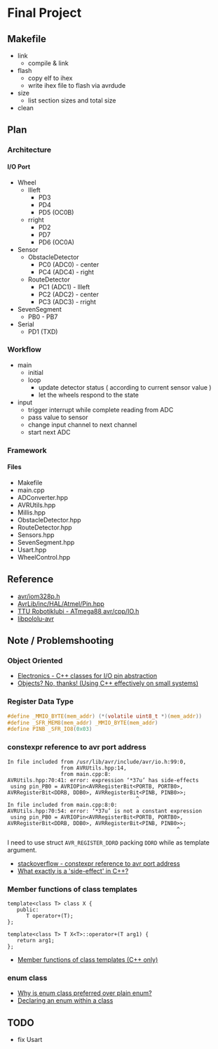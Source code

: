 # Final Project

## Makefile
* link
    * compile & link
* flash
    * copy elf to ihex
    * write ihex file to flash via avrdude
* size
    * list section sizes and total size
* clean

## Plan
### Architecture
#### I/O Port
* Wheel
    * llleft
        * PD3
        * PD4
        * PD5 (OC0B)
    * rright
        * PD2
        * PD7
        * PD6 (OC0A)
* Sensor
    * ObstacleDetector
        * PC0 (ADC0) - center
        * PC4 (ADC4) - right
    * RouteDetector
        * PC1 (ADC1) - llleft
        * PC2 (ADC2) - center
        * PC3 (ADC3) - rright
* SevenSegment
    * PB0 - PB7
* Serial
    * PD1 (TXD)

### Workflow
* main
    * initial
    * loop
        * update detector status ( according to current sensor value )
        * let the wheels respond to the state
* input
    * trigger interrupt while complete reading from ADC
    * pass value to sensor
    * change input channel to next channel
    * start next ADC

### Framework
#### Files
* Makefile
* main.cpp
* ADConverter.hpp
* AVRUtils.hpp
* Millis.hpp
* ObstacleDetector.hpp
* RouteDetector.hpp
* Sensors.hpp
* SevenSegment.hpp
* Usart.hpp
* WheelControl.hpp

## Reference
* [avr/iom328p.h](https://github.com/vancegroup-mirrors/avr-libc/blob/master/avr-libc/include/avr/iom328p.h)
* [AvrLib/inc/HAL/Atmel/Pin.hpp](https://github.com/jypma/AvrLib/blob/master/inc/HAL/Atmel/Pin.hpp)
* [TTU Robotiklubi - ATmega88 avr/cpp/IO.h](http://avr-cpp-lib.sourceforge.net/ATmega88/_i_o_8h-source.html)
* [libpololu-avr](https://github.com/pololu/libpololu-avr)

## Note / Problemshooting
### Object Oriented
* [Electronics - C++ classes for I/O pin abstraction](https://electronics.stackexchange.com/questions/19057/c-classes-for-i-o-pin-abstraction)
* [Objects? No, thanks! (Using C++ effectively on small systems)](https://www.embedded.com/objects-no-thanks-using-c-effectively-on-small-systems/)

### Register Data Type
```c
#define _MMIO_BYTE(mem_addr) (*(volatile uint8_t *)(mem_addr))
#define _SFR_MEM8(mem_addr) _MMIO_BYTE(mem_addr)
#define PINB _SFR_IO8(0x03)
```

### constexpr reference to avr port address
```
In file included from /usr/lib/avr/include/avr/io.h:99:0,
                 from AVRUtils.hpp:14,
                 from main.cpp:8:
AVRUtils.hpp:70:41: error: expression ‘*37u’ has side-effects
 using pin_PB0 = AVRIOPin<AVRRegisterBit<PORTB, PORTB0>, AVRRegisterBit<DDRB, DDB0>, AVRRegisterBit<PINB, PINB0>>;
                                         ^
In file included from main.cpp:8:0:
AVRUtils.hpp:70:54: error: ‘*37u’ is not a constant expression
 using pin_PB0 = AVRIOPin<AVRRegisterBit<PORTB, PORTB0>, AVRRegisterBit<DDRB, DDB0>, AVRRegisterBit<PINB, PINB0>>;
                                                      ^
```
I need to use struct `AVR_REGISTER_DDRD` packing `DDRD` while as template argument.
* [stackoverflow - constexpr reference to avr port address](https://stackoverflow.com/questions/41077173/constexpr-reference-to-avr-port-address)
* [What exactly is a 'side-effect' in C++?](https://stackoverflow.com/questions/9563600/what-exactly-is-a-side-effect-in-c)

### Member functions of class templates
```
template<class T> class X {
   public:
      T operator+(T);
};

template<class T> T X<T>::operator+(T arg1) {
   return arg1;
};
```
* [Member functions of class templates (C++ only)](https://www.ibm.com/support/knowledgecenter/SSLTBW_2.3.0/com.ibm.zos.v2r3.cbclx01/member_function_templates.htm)

### enum class
* [Why is enum class preferred over plain enum?](https://stackoverflow.com/questions/18335861/why-is-enum-class-preferred-over-plain-enum)
* [Declaring an enum within a class](https://stackoverflow.com/questions/2503807/declaring-an-enum-within-a-class)

## TODO
* fix Usart

